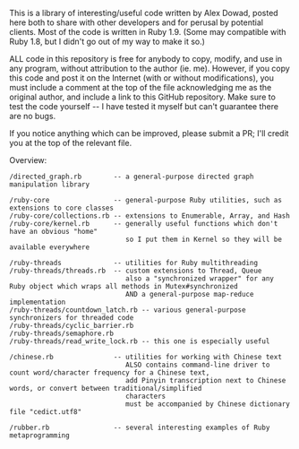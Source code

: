 This is a library of interesting/useful code written by Alex Dowad, posted here both to share with other developers and for perusal by potential clients. Most of the code is written in Ruby 1.9. (Some may compatible with Ruby 1.8, but I didn't go out of my way to make it so.)

ALL code in this repository is free for anybody to copy, modify, and use in any program, without attribution to the author (ie. me). However, if you copy this code and post it on the Internet (with or without modifications), you must include a comment at the top of the file acknowledging me as the original author, and include a link to this GitHub repository. Make sure to test the code yourself -- I have tested it myself but can't guarantee there are no bugs.

If you notice anything which can be improved, please submit a PR; I'll credit you at the top of the relevant file.

Overview:

    /directed_graph.rb        -- a general-purpose directed graph manipulation library

    /ruby-core                -- general-purpose Ruby utilities, such as extensions to core classes
    /ruby-core/collections.rb -- extensions to Enumerable, Array, and Hash
    /ruby-core/kernel.rb      -- generally useful functions which don't have an obvious "home"
                                 so I put them in Kernel so they will be available everywhere

    /ruby-threads             -- utilities for Ruby multithreading
    /ruby-threads/threads.rb  -- custom extensions to Thread, Queue
                                 also a "synchronized wrapper" for any Ruby object which wraps all methods in Mutex#synchronized
                                 AND a general-purpose map-reduce implementation
    /ruby-threads/countdown_latch.rb -- various general-purpose synchronizers for threaded code
    /ruby-threads/cyclic_barrier.rb
    /ruby-threads/semaphore.rb
    /ruby-threads/read_write_lock.rb -- this one is especially useful

    /chinese.rb               -- utilities for working with Chinese text
                                 ALSO contains command-line driver to count word/character frequency for a Chinese text,
                                 add Pinyin transcription next to Chinese words, or convert between traditional/simplified
                                 characters
                                 must be accompanied by Chinese dictionary file "cedict.utf8"

    /rubber.rb                -- several interesting examples of Ruby metaprogramming